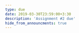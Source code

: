 ```yaml
---
type: due
date: 2019-03-30T23:59:00+3:30
description: 'Assignment #2 due'
hide_from_announcments: true
---
```

